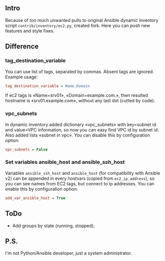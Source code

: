 ## Intro

Because of too much unwanted pulls to original Ansible dynamic inventory script `contrib/inventory/ec2.py`, created fork. Here you can push new features and style fixes.

## Difference

### tag_destination_variable

You can use list of tags, separated by commas. Absent tags are ignored.
Example usage:
```ini
tag_destination_variable = Name,Domain
```
If ec2 tags is «Name=srv01», «Domain=example.com.», then resulted hostname is «srv01.example.com», without any last dot (cutted by code).

### vpc_subnets

In dynamic inventory added dictionary «vpc_subnets» with key=subnet id and value=VPC information, so now you can easy find VPC id by subnet id.
Also added lists «subnet in vpc».
You can disable this by configuration option:
```ini
vpc_subnets = False
```

### Set variables ansible_host and ansible_ssh_host

Variables `ansible_ssh_host` and `ansible_host` (for compatibility with Ansible v2) can be appended in every hostvars (copied from `ec2_ip_address`), so you can see names from EC2 tags, but connect to ip addresses.
You can enable this by configuration option:
```ini
add_var_ansible_host = True
```

## ToDo

* Add groups by state (running, stopped);

## P.S.

I'm not Python/Ansible developer, just a system administrator.
